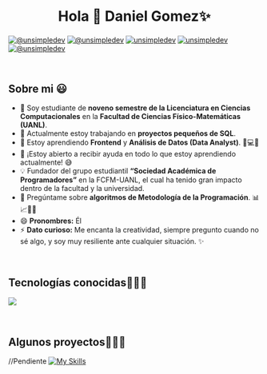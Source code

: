 <h1 align="center">Hola 👋  Daniel Gomez✨ </h1> 

<p align="left">
  <a href="https://www.youtube.com/@unsimpledev" target="blank"><img align="center" src="https://img.shields.io/badge/YouTube-FF0000?style=for-the-badge&logo=youtube&logoColor=white" alt="@unsimpledev"  /></a>
<a href="https://www.tiktok.com/@unsimpledev" target="blank"><img align="center" src="https://img.shields.io/badge/TikTok-000000?style=for-the-badge&logo=tiktok&logoColor=white" alt="@unsimpledev" /></a>
<a href="https://linkedin.com/in/unsimpledev" target="blank"><img align="center" src="https://img.shields.io/badge/LinkedIn-0077B5?style=for-the-badge&logo=linkedin&logoColor=white" alt="unsimpledev"/></a>
<a href="https://fb.com/unsimpledev" target="blank"><img align="center" src="https://img.shields.io/badge/Facebook-1877F2?style=for-the-badge&logo=facebook&logoColor=white" alt="unsimpledev"  /></a>
<a href = "mailto:unsimpledev@gmail.com" target="blank"><img align="center" src="https://img.shields.io/badge/Gmail-D14836?style=for-the-badge&logo=gmail&logoColor=white" alt="@unsimpledev"  /></a>
  </p>
<br>
<h2>Sobre mi 😃</h2>
<!--Intro start-->

<p align="left">
<ul>
  <li>🏫 Soy estudiante de <strong>noveno semestre de la Licenciatura en Ciencias Computacionales</strong> en la <strong>Facultad de Ciencias Físico-Matemáticas (UANL)</strong>.</li>
  <li>🔭 Actualmente estoy trabajando en <strong>proyectos pequeños de SQL</strong>.</li>
  <li>🌱 Estoy aprendiendo <strong>Frontend</strong> y <strong>Análisis de Datos (Data Analyst)</strong>. 🧠💻🤖</li>
  <li>🤔 ¡Estoy abierto a recibir ayuda en todo lo que estoy aprendiendo actualmente! 😅</li>
  <li>💡 Fundador del grupo estudiantil <strong>“Sociedad Académica de Programadores”</strong> en la FCFM-UANL, el cual ha tenido gran impacto dentro de la facultad y la universidad.</li>
  <li>💬 Pregúntame sobre <strong>algoritmos de Metodología de la Programación</strong>. 📊📈🤖🧠</li>
  <li>😄 <strong>Pronombres:</strong> Él</li>
  <li>⚡ <strong>Dato curioso:</strong> Me encanta la creatividad, siempre pregunto cuando no sé algo, y soy muy resiliente ante cualquier situación. ✨</li>
</ul>

  </p>
<br>

<h2 >Tecnologías conocidas👨🏻‍💻</h2>
<!--tech stack icons-->
<p align="left">
  <a href="https://skillicons.dev">
    <img src="https://skillicons.dev/icons?i=python,arduino,c,cpp,java,mysql,js,html,css&perline=12" />
  </a>
</p>
<br>
<!-------------------------->
<div id="proyectos">
<h2 >Algunos proyectos👨🏻‍💻</h2>

//Pendiente [![My Skills](https://skillicons.dev/icons?i=js,html,css,wasm)](https://skillicons.dev)

</td>
  
</tr>
</table>
  </div>
<br>
<br><br>
<br>
<br><br><br>
<br><br>

</p>        
<!--- stats (end) -->
